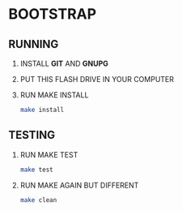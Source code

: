 # BOOTSTRAP

## RUNNING

1. INSTALL **GIT** AND **GNUPG**

2. PUT THIS FLASH DRIVE IN YOUR COMPUTER

3. RUN MAKE INSTALL

   ```bash
   make install
   ```

## TESTING

1. RUN MAKE TEST

   ```bash
   make test
   ```
   
2. RUN MAKE AGAIN BUT DIFFERENT

   ```bash
   make clean
   ```

